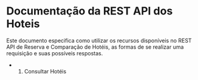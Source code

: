 # Documentação da REST API dos Hoteis

Este documento especifica como utilizar os recursos disponíveis no REST API de Reserva e Comparação de Hotéis, as formas de se realizar uma requisição e suas possíveis respostas.

- 1. Consultar Hotéis
